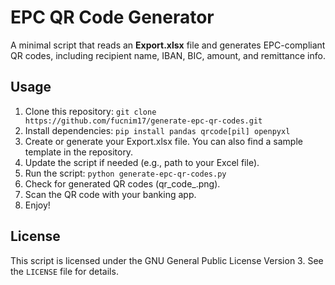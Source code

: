 # EPC QR Code Generator

A minimal script that reads an **Export.xlsx** file and generates EPC-compliant QR codes, including recipient name, IBAN, BIC, amount, and remittance info.

## Usage

1. Clone this repository: `git clone https://github.com/fucnim17/generate-epc-qr-codes.git`
2. Install dependencies: `pip install pandas qrcode[pil] openpyxl`
3. Create or generate your Export.xlsx file. You can also find a sample template in the repository.
4. Update the script if needed (e.g., path to your Excel file).
5. Run the script: `python generate-epc-qr-codes.py`
6. Check for generated QR codes (qr_code_<index>.png).
7. Scan the QR code with your banking app.
8. Enjoy!
 
## License

This script is licensed under the GNU General Public License Version 3. See the `LICENSE` file for details.

